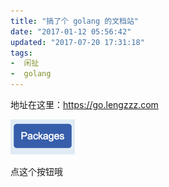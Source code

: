 ```yaml
---
title: "搞了个 golang 的文档站"
date: "2017-01-12 05:56:42"
updated: "2017-07-20 17:31:18"
tags:
-  闲扯
-  golang
---
```



地址在这里：https://go.lengzzz.com

[](/notename/ "godoc")

![image_1b68k36vh18er1h5ltlqn3o1b1pm.png-3.5kB][1]

点这个按钮哦

  [1]: /images/5970731776c90dd6af3c828ca79433c3.png
